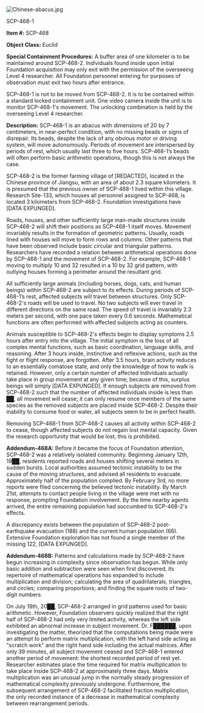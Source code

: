 ![Chinese-abacus.jpg](http://scp-wiki.wdfiles.com/local--files/scp-468/Chinese-abacus.jpg)

SCP-468-1

**Item #:** SCP-468

**Object Class:** Euclid

**Special Containment Procedures:** A buffer area of one kilometer is to be maintained around SCP-468-2. Individuals found inside upon initial Foundation acquisition may only exit with the permission of the overseeing Level 4 researcher. All Foundation personnel entering for purposes of observation must exit two hours after entrance.

SCP-468-1 is not to be moved from SCP-468-2. It is to be contained within a standard locked containment unit. One video camera inside the unit is to monitor SCP-468-1's movement. The unlocking combination is held by the overseeing Level 4 researcher.

**Description:** SCP-468-1 is an abacus with dimensions of 20 by 7 centimeters, in near-perfect condition, with no missing beads or signs of disrepair. Its beads, despite the lack of any obvious motor or driving system, will move autonomously. Periods of movement are interspersed by periods of rest, which usually last three to five hours. SCP-468-1’s beads will often perform basic arithmetic operations, though this is not always the case.

SCP-468-2 is the former farming village of \[REDACTED\], located in the Chinese province of Jiangsu, with an area of about 2.3 square kilometers. It is presumed that the previous owner of SCP-468-1 lived within this village. Research Site-133, which houses all personnel assigned to SCP-468, is located 3 kilometers from SCP-468-2. Foundation investigations have \[DATA EXPUNGED\].

Roads, houses, and other sufficiently large man-made structures inside SCP-468-2 will shift their positions as SCP-468-1 itself moves. Movement invariably results in the formation of geometric patterns. Usually, roads lined with houses will move to form rows and columns. Other patterns that have been observed include basic circular and triangular patterns. Researchers have recorded a relation between arithmetical operations done by SCP-468-1 and the movement of SCP-468-2. For example, SCP-468-1 moving to multiply 10 and 32 resulted in a 10 by 32 grid pattern, with outlying houses forming a perimeter around the resultant grid.

All sufficiently large animals (including horses, dogs, cats, and human beings) within SCP-468-2 are subject to its effects. During periods of SCP-468-1’s rest, affected subjects will travel between structures. Only SCP-468-2's roads will be used to travel. No two subjects will ever travel in different directions on the same road. The speed of travel is invariably 2.3 meters per second, with one pace taken every 0.6 seconds. Mathematical functions are often performed with affected subjects acting as counters.

Animals susceptible to SCP-468-2's effects begin to display symptoms 2.5 hours after entry into the village. The initial symptom is the loss of all complex mental functions, such as basic coordination, language skills, and reasoning. After 3 hours inside, instinctive and reflexive actions, such as the fight or flight response, are forgotten. After 3.5 hours, brain activity reduces to an essentially comatose state, and only the knowledge of how to walk is retained. However, only a certain number of affected individuals actually take place in group movement at any given time; because of this, surplus beings will simply \[DATA EXPUNGED\]. If enough subjects are removed from SCP-468-2 such that the number of affected individuals inside is less than ██, all movement will cease; it can only resume once members of the same species as the removed subjects are placed inside SCP-468-2. Despite their inability to consume food or water, all subjects seem to be in perfect health.

Removing SCP-468-1 from SCP-468-2 causes all activity within SCP-468-2 to cease, though affected subjects do not regain lost mental capacity. Given the research opportunity that would be lost, this is prohibited.

**Addendum-468A:** Before it became the focus of Foundation attention, SCP-468-2 was a relatively isolated community. Beginning January 12th, 19██, residents reported roads and houses shifting several meters in sudden bursts. Local authorities assumed tectonic instability to be the cause of the moving structures, and advised all residents to evacuate. Approximately half of the population complied. By February 3rd, no more reports were filed concerning the believed tectonic instability. By March 21st, attempts to contact people living in the village were met with no response, prompting Foundation involvement. By the time nearby agents arrived, the entire remaining population had succumbed to SCP-468-2's effects.

A discrepancy exists between the population of SCP-468-2 post-earthquake evacuation (188) and the current human population (66). Extensive Foundation exploration has not found a single member of the missing 122, \[DATA EXPUNGED\].

**Addendum-468B:** Patterns and calculations made by SCP-468-2 have begun increasing in complexity since observation has begun. While only basic addition and subtraction were seen when first discovered, its repertoire of mathematical operations has expanded to include multiplication and division; calculating the area of quadrilaterals, triangles, and circles; comparing proportions; and finding the square roots of two-digit numbers.

On July 19th, 20██, SCP-468-2 arranged in grid patterns used for basic arithmetic. However, Foundation observers quickly realized that the right half of SCP-468-2 had only very limited activity, whereas the left side exhibited an abnormal increase in subject movement. Dr. F██████, upon investigating the matter, theorized that the computations being made were an attempt to perform matrix multiplication, with the left hand side acting as "scratch work" and the right hand side including the actual matrices. After only 39 minutes, all subject movement ceased and SCP-468-1 entered another period of movement: the shortest recorded period of rest yet. Researcher estimates place the time required for matrix multiplication to take place inside SCP-468-2 at approximately three days. Matrix multiplication was an unusual jump in the normally steady progression of mathematical complexity previously undergone. Furthermore, the subsequent arrangement of SCP-468-2 facilitated fraction multiplication, the only recorded instance of a decrease in mathematical complexity between rearrangement periods.